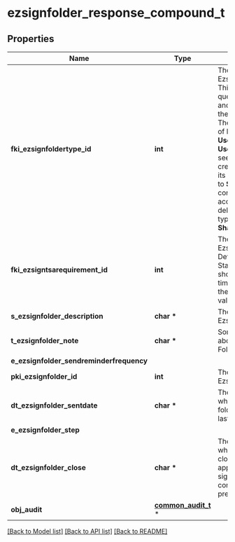 # ezsignfolder_response_compound_t

## Properties
Name | Type | Description | Notes
------------ | ------------- | ------------- | -------------
**fki_ezsignfoldertype_id** | **int** | The unique ID of the Ezsignfoldertype.    This value can be queried by the API and is also visible in the admin interface.    There are two types of Ezsignfoldertype. **User** and **Shared**. **User** can only be seen by the user who created the folder or its assistants. Access to **Shared** folders are configurable for access and email delivery. You should typically choose a **Shared** type here. | 
**fki_ezsigntsarequirement_id** | **int** | The unique ID of the Ezsigntsarequirement.  Determine if a Time Stamping Authority should add a timestamp on each of the signature. Valid values:  |Value|Description| |-|-| |1|No. TSA Timestamping will requested. This will make all signatures a lot faster since no round-trip to the TSA server will be required. Timestamping will be made using eZsign server&#39;s time.| |2|Best effort. Timestamping from a Time Stamping Authority will be requested but is not mandatory. In the very improbable case it cannot be completed, the timestamping will be made using eZsign server&#39;s time. **Additional fee applies**| |3|Mandatory. Timestamping from a Time Stamping Authority will be requested and is mandatory. In the very improbable case it cannot be completed, the signature will fail and the user will be asked to retry. **Additional fee applies**| | 
**s_ezsignfolder_description** | **char \*** | The description of the Ezsign Folder | 
**t_ezsignfolder_note** | **char \*** | Somes extra notes about the eZsign Folder | 
**e_ezsignfolder_sendreminderfrequency** |  |  | 
**pki_ezsignfolder_id** | **int** | The unique ID of the Ezsignfolder | 
**dt_ezsignfolder_sentdate** | **char \*** | The date and time at which the Ezsign folder was sent the last time. | 
**e_ezsignfolder_step** |  |  | 
**dt_ezsignfolder_close** | **char \*** | The date and time at which the folder was closed. Either by applying the last signature or by completing it prematurely. | 
**obj_audit** | [**common_audit_t**](common_audit.md) \* |  | 

[[Back to Model list]](../README.md#documentation-for-models) [[Back to API list]](../README.md#documentation-for-api-endpoints) [[Back to README]](../README.md)


